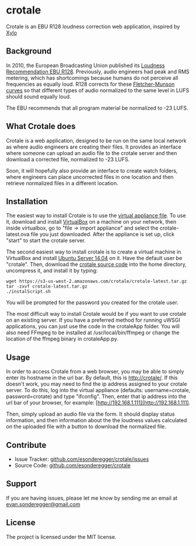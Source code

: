 crotale
=======

Crotale is an EBU R128 loudness correction web application, inspired by [Xylo](https://github.com/kylophone/xylo)

Background
----------

In 2010, the European Broadcasting Union published its [Loudness Recommendation EBU R128](https://tech.ebu.ch/webdav/site/tech/shared/r/r128-2014.pdf). Previously, audio engineers had peak and RMS metering, which has shortcomings because humans do not perceive all frequencies as equally loud. R128 corrects for these [Fletcher-Munson curves](http://en.wikipedia.org/wiki/Fletcher%E2%80%93Munson_curves) so that different types of audio normalized to the same level in LUFS should sound equally loud.

The EBU recommends that all program material be normalized to -23 LUFS.

What Crotale does
-----------------

Crotale is a web application, designed to be run on the same local network as where audio engineers are creating their files. It provides an interface where someone can upload an audio file to the crotale server and then download a corrected file, normalized to -23 LUFS.

Soon, it will hopefully also provide an interface to create watch folders, where engineers can place uncorrected files in one location and then retrieve normalized files in a different location.

Installation
------------

The easiest way to install Crotale is to use the [virtual appliance file](https://s3-us-west-2.amazonaws.com/crotale/crotale-latest.ova). To use it, download and install [VirtualBox](https://www.virtualbox.org/wiki/Downloads) on a machine on your network, then inside virtualbox, go to "file -> import appliance" and select the crotale-latest.ova file you just downloaded. After the appliance is set up, click "start" to start the crotale server.

The second easiest way to install crotale is to create a virtual machine in VirtualBox and install [Ubuntu Server 14.04](http://www.ubuntu.com/download/server) on it. Have the default user be "crotale". Then, download the [crotale source code](https://s3-us-west-2.amazonaws.com/crotale/crotale-latest.tar.gz) into the home directory, uncompress it, and install it by typing:

    wget https://s3-us-west-2.amazonaws.com/crotale/crotale-latest.tar.gz
    tar -zxvf crotale-latest.tar.gz
    ./instalScript.sh

You will be prompted for the password you created for the crotale user.

The most difficult way to install Crotale would be if you want to use crotale on an existing server. If you have a preferred method for running uWSGI applications, you can just use the code in the crotaleApp folder. You will also need FFmpeg to be installed at /usr/local/bin/ffmpeg or change the location of the ffmpeg binary in crotaleApp.py.

Usage
-----

In order to access Crotale from a web browser, you may be able to simply enter its hostname in the url bar. By default, this is [http://crotale/](http://crotale/). If this doesn't work, you may need to find the ip address assigned to your crotale server. To do this, log into the virtual appliance (defaults: username=crotale, password=crotate) and type "ifconfig". Then, enter that ip address into the url bar of your browser, for example: [http://192.168.1.111](http://192.168.1.111).

Then, simply upload an audio file via the form. It should display status information, and then information about the the loudness values calculated on the uploaded file with a button to download the normalized file.

Contribute
----------

- Issue Tracker: [github.com/esonderegger/crotale/issues](https://github.com/esonderegger/crotale/issues)
- Source Code: [github.com/esonderegger/crotale](https://github.com/esonderegger/crotale)

Support
-------

If you are having issues, please let me know by sending me an email at evan.sonderegger@gmail.com

License
-------

The project is licensed under the MIT license.
